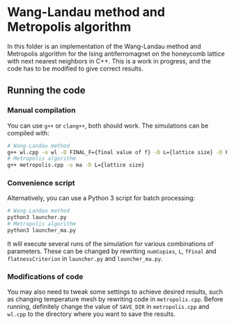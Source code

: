 # Wang-Landau method and Metropolis algorithm

In this folder is an implementation of the Wang-Landau method and Metropolis algorithm for the Ising antiferromagnet on the honeycomb lattice with next nearest neighbors in C++. This is a work in progress, and the code has to be modified to give correct results.

## Running the code

### Manual compilation

You can use `g++` or `clang++`, both should work. The simulations can be compiled with:
```bash
# Wang-Landau method
g++ wl.cpp -o wl -D FINAL_F={final value of f} -D L={lattice size} -D FLATNESS_CRITERION={flatness criterion}
# Metropolis algorithm
g++ metropolis.cpp -o ma -D L={lattice size}
```

### Convenience script

Alternatively, you can use a Python 3 script for batch processing:
```bash
# Wang-Landau method
python3 launcher.py
# Metropolis algorithm
python3 launcher_ma.py
```
It will execute several runs of the simulation for various combinations of parameters. These can be changed by rewriting `numCopies`, `L`, `fFinal` and `flatnessCriterion` in `launcher.py` and `launcher_ma.py`. 

### Modifications of code

You may also need to tweak some settings to achieve desired results, such as changing temperature mesh by rewriting code in `metropolis.cpp`. Before running, definitely change the value of `SAVE_DIR` in `metropolis.cpp` and `wl.cpp` to the directory where you want to save the results.
